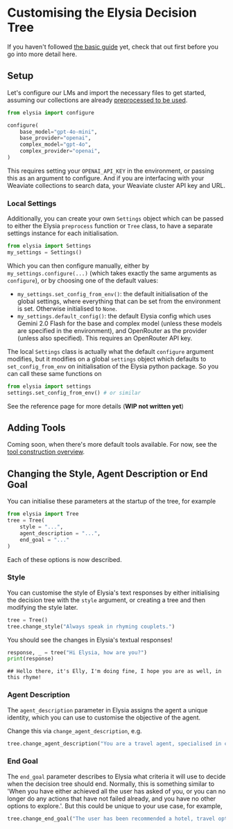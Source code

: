 # Customising the Elysia Decision Tree

If you haven't followed [the basic guide](basic.md) yet, check that out first before you go into more detail here.

## Setup

Let's configure our LMs and import the necessary files to get started, assuming our collections are already [preprocessed to be used](preprocess.md).

```python
from elysia import configure

configure(
    base_model="gpt-4o-mini",
    base_provider="openai",
    complex_model="gpt-4o",
    complex_provider="openai",
)
```
This requires setting your `OPENAI_API_KEY` in the environment, or passing this as an argument to configure. And if you are interfacing with your Weaviate collections to search data, your Weaviate cluster API key and URL.


### Local Settings

Additionally, you can create your own `Settings` object which can be passed to either the Elysia `preprocess` function or `Tree` class, to have a separate settings instance for each initialisation.

```python
from elysia import Settings
my_settings = Settings()
```

Which you can then configure manually, either by `my_settings.configure(...)` (which takes exactly the same arguments as `configure`), or by choosing one of the default values:

- `my_settings.set_config_from_env()`: the default initialisation of the global settings, where everything that can be set from the environment is set. Otherwise initialised to `None`.
- `my_settings.default_config()`: the default Elysia config which uses Gemini 2.0 Flash for the base and complex model (unless these models are specified in the environment), and OpenRouter as the provider (unless also specified). This requires an OpenRouter API key.

The local `Settings` class is actually what the default `configure` argument modifies, but it modifies on a global `settings` object which defaults to `set_config_from_env` on initialisation of the Elysia python package. So you can call these same functions on 
```python
from elysia import settings
settings.set_config_from_env() # or similar
```
See the reference page for more details (**WIP not written yet**)

## Adding Tools

Coming soon, when there's more default tools available. For now, see the [tool construction overview](creating_your_own_tools.md).

## Changing the Style, Agent Description or End Goal

You can initialise these parameters at the startup of the tree, for example
```python
from elysia import Tree
tree = Tree(
    style = "...",
    agent_description = "...",
    end_goal = "..."
)
```
Each of these options is now described.

### Style

You can customise the style of Elysia's text responses by either initialising the decision tree with the `style` argument, 
or creating a tree and then modifying the style later.
```python
tree = Tree()
tree.change_style("Always speak in rhyming couplets.")
```

You should see the changes in Elysia's textual responses!
```python
response, _ = tree("Hi Elysia, how are you?")
print(response)
```
```
## Hello there, it's Elly, I'm doing fine, I hope you are as well, in this rhyme!
```


### Agent Description

The `agent_description` parameter in Elysia assigns the agent a unique identity, which you can use to customise the objective of the agent. 

Change this via `change_agent_description`, e.g.
```python
tree.change_agent_description("You are a travel agent, specialised in creating unique travel plans for customers that interact with you.")
```

### End Goal

The `end_goal` parameter describes to Elysia what criteria it will use to decide when the decision tree should end. Normally, this is something similar to 'When you have either achieved all the user has asked of you, or you can no longer do any actions that have not failed already, and you have no other options to explore.'. But this could be unique to your use case, for example,
```python
tree.change_end_goal("The user has been recommended a hotel, travel options as well as activities to do in the local area. Or, you have exhausted all options. Or, you have asked the user for more clarification about their request.")
```
